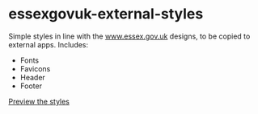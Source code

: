 # essexgovuk-external-styles
Simple styles in line with the www.essex.gov.uk designs, to be copied to external apps. Includes:

- Fonts
- Favicons
- Header
- Footer

[Preview the styles](https://essexcountycouncil.github.io/essexgovuk-external-styles/)
